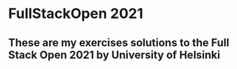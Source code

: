 # FullStackOpen 2021

## These are my exercises solutions to the Full Stack Open 2021 by University of Helsinki 
